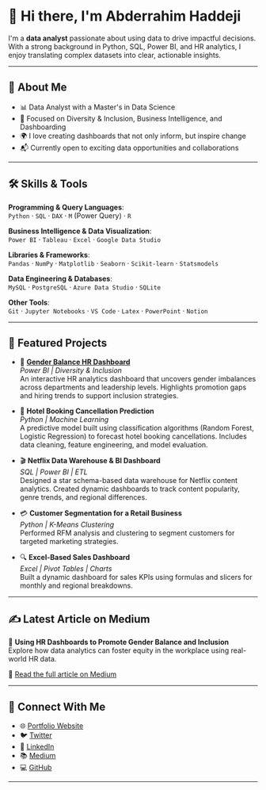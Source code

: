 # 👋 Hi there, I'm Abderrahim Haddeji

I'm a **data analyst** passionate about using data to drive impactful decisions. With a strong background in Python, SQL, Power BI, and HR analytics, I enjoy translating complex datasets into clear, actionable insights.

---

## 💼 About Me

- 📊 Data Analyst with a Master's in Data Science  
- 🧠 Focused on Diversity & Inclusion, Business Intelligence, and Dashboarding  
- 🌍 I love creating dashboards that not only inform, but inspire change  
- 📬 Currently open to exciting data opportunities and collaborations

---

## 🛠️ Skills & Tools

**Programming & Query Languages**:  
`Python` · `SQL` · `DAX` · `M` (Power Query) · `R`

**Business Intelligence & Data Visualization**:  
`Power BI` · `Tableau` · `Excel` · `Google Data Studio`

**Libraries & Frameworks**:  
`Pandas` · `NumPy` · `Matplotlib` · `Seaborn` · `Scikit-learn` · `Statsmodels`

**Data Engineering & Databases**:  
`MySQL` · `PostgreSQL` · `Azure Data Studio` · `SQLite`

**Other Tools**:  
`Git` · `Jupyter Notebooks` · `VS Code` · `Latex` · `PowerPoint` · `Notion`

---

## 📌 Featured Projects

- 🎯 **[Gender Balance HR Dashboard](https://medium.com/@haddeji.abderrahim/using-hr-dashboards-to-promote-gender-balance-and-inclusion-in-the-workplace-a-data-driven-be9990b59814)**  
  *Power BI | Diversity & Inclusion*  
  An interactive HR analytics dashboard that uncovers gender imbalances across departments and leadership levels. Highlights promotion gaps and hiring trends to support inclusion strategies.

- 🧠 **Hotel Booking Cancellation Prediction**  
  *Python | Machine Learning*  
  A predictive model built using classification algorithms (Random Forest, Logistic Regression) to forecast hotel booking cancellations. Includes data cleaning, feature engineering, and model evaluation.

- 🎬 **Netflix Data Warehouse & BI Dashboard**  
  *SQL | Power BI | ETL*  
  Designed a star schema-based data warehouse for Netflix content analytics. Created dynamic dashboards to track content popularity, genre trends, and regional differences.

- 💳 **Customer Segmentation for a Retail Business**  
  *Python | K-Means Clustering*  
  Performed RFM analysis and clustering to segment customers for targeted marketing strategies.

- 🔍 **Excel-Based Sales Dashboard**  
  *Excel | Pivot Tables | Charts*  
  Built a dynamic dashboard for sales KPIs using formulas and slicers for monthly and regional breakdowns.

---


## ✍️ Latest Article on Medium

📘 **Using HR Dashboards to Promote Gender Balance and Inclusion**  
Explore how data analytics can foster equity in the workplace using real-world HR data.

🔗 [Read the full article on Medium](https://medium.com/@haddeji.abderrahim/using-hr-dashboards-to-promote-gender-balance-and-inclusion-in-the-workplace-a-data-driven-be9990b59814)

---

## 🔗 Connect With Me

- 🌐 [Portfolio Website]([https://your-portfolio-link.com](https://portfolio-abderrahim.netlify.app/))
- 🐦 [Twitter](https://twitter.com/your-handle)
- 💼 [LinkedIn](www.linkedin.com/in/haddaji-abderrahim)
- 📚 [Medium](https://medium.com/@haddeji.abderrahim)
- 💻 [GitHub](https://github.com/haddeji-abderrahim)

---

<!-- Optional GitHub Stats (if you'd like) -->
<!-- 
![GitHub Stats](https://github-readme-stats.vercel.app/api?username=haddeji-abderrahim&show_icons=true&theme=radical)
-->
